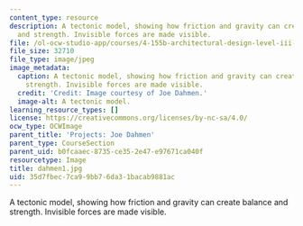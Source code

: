```yaml
---
content_type: resource
description: A tectonic model, showing how friction and gravity can create balance
  and strength. Invisible forces are made visible.
file: /ol-ocw-studio-app/courses/4-155b-architectural-design-level-iii-a-student-center-for-mit-fall-2004/35d7fbec7ca99bb76da31bacab9881ac_dahmen1.jpg
file_size: 32710
file_type: image/jpeg
image_metadata:
  caption: A tectonic model, showing how friction and gravity can create balance and
    strength. Invisible forces are made visible.
  credit: 'Credit: Image courtesy of Joe Dahmen.'
  image-alt: A tectonic model.
learning_resource_types: []
license: https://creativecommons.org/licenses/by-nc-sa/4.0/
ocw_type: OCWImage
parent_title: 'Projects: Joe Dahmen'
parent_type: CourseSection
parent_uid: b0fcaaec-8735-ce35-2e47-e97671ca040f
resourcetype: Image
title: dahmen1.jpg
uid: 35d7fbec-7ca9-9bb7-6da3-1bacab9881ac
---
```

A tectonic model, showing how friction and gravity can create balance and strength. Invisible forces are made visible.